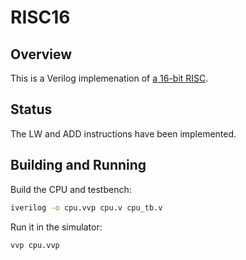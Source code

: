 # RISC16

## Overview

This is a Verilog implemenation of [a 16-bit RISC](https://user.eng.umd.edu/~blj/RiSC/RiSC-isa.pdf).

## Status

The LW and ADD instructions have been implemented.

## Building and Running

Build the CPU and testbench:

```sh
iverilog -o cpu.vvp cpu.v cpu_tb.v
```

Run it in the simulator:

```sh
vvp cpu.vvp
```
